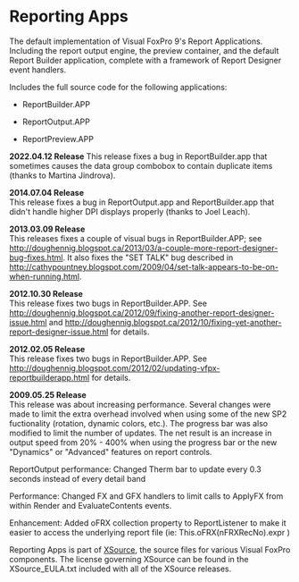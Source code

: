 # Reporting Apps
The default implementation of Visual FoxPro 9's Report Applications. Including the report output engine, the preview container, and the default Report Builder application, complete with a framework of Report Designer event handlers.

Includes the full source code for the following applications:

* ReportBuilder.APP

* ReportOutput.APP

* ReportPreview.APP

**2022.04.12 Release**
This release fixes a bug in ReportBuilder.app that sometimes causes the data group combobox to contain duplicate items (thanks to Martina Jindrova).

**2014.07.04 Release**  
This release fixes a bug in ReportOutput.app and ReportBuilder.app that didn't handle higher DPI displays properly (thanks to Joel Leach).

**2013.03.09 Release**  
This releases fixes a couple of visual bugs in ReportBuilder.APP; see <a href="http://doughennig.blogspot.ca/2013/03/a-couple-more-report-designer-bug-fixes.html" target="_blank">http://doughennig.blogspot.ca/2013/03/a-couple-more-report-designer-bug-fixes.html</a>. It also fixes the "SET TALK" bug described in <a href="http://cathypountney.blogspot.com/2009/04/set-talk-appears-to-be-on-when-running.html" target="_blank">http://cathypountney.blogspot.com/2009/04/set-talk-appears-to-be-on-when-running.html</a>.

**2012.10.30 Release**  
This release fixes two bugs in ReportBuilder.APP. See <a href="http://doughennig.blogspot.ca/2012/09/fixing-another-report-designer-issue.html" target="_blank">http://doughennig.blogspot.ca/2012/09/fixing-another-report-designer-issue.html</a> and <a href="http://doughennig.blogspot.ca/2012/10/fixing-yet-another-report-designer-issue.html" target="_blank">http://doughennig.blogspot.ca/2012/10/fixing-yet-another-report-designer-issue.html</a> for details.

**2012.02.05 Release**  
This release fixes two bugs in ReportBuilder.APP. See <a href="http://doughennig.blogspot.com/2012/02/updating-vfpx-reportbuilderapp.html" target="_blank">http://doughennig.blogspot.com/2012/02/updating-vfpx-reportbuilderapp.html</a> for details.

**2009.05.25 Release**  
This release was about increasing performance. Several changes were made to limit the extra overhead involved when using some of the new SP2 fuctionality (rotation, dynamic colors, etc.). The progress bar was also modified to limit the number of updates. The net result is an increase in output speed from 20% - 400% when using the progress bar or the new "Dynamics" or "Advanced" features on report controls.

ReportOutput performance: Changed Therm bar to update every 0.3 seconds instead of every detail band

Performance: Changed FX and GFX handlers to limit calls to ApplyFX from within Render and EvaluateContents events.

Enhancement: Added oFRX collection property to ReportListener to make it easier to access the underlying report file (ie: This.oFRX(nFRXRecNo).expr )

Reporting Apps is part of [XSource](https://github.com/VFPX/XSource), the source files for various Visual FoxPro components. The license governing XSource can be found in the XSource_EULA.txt included with all of the XSource releases.